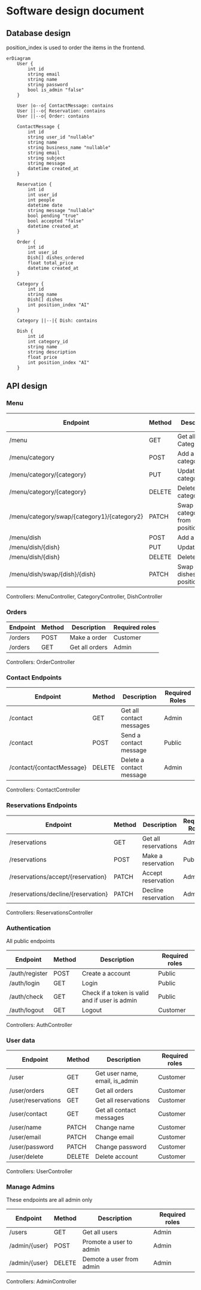 # Software design document

## Database design

position_index is used to order the items in the frontend.

```mermaid
erDiagram
    User {
        int id
        string email
        string name
        string password
        bool is_admin "false"
    }
    
    User |o--o{ ContactMessage: contains
    User ||--o{ Reservation: contains
    User ||--o{ Order: contains

    ContactMessage {
        int id
        string user_id "nullable"
        string name
        string business_name "nullable"
        string email
        string subject
        string message
        datetime created_at
    }

    Reservation {
        int id
        int user_id 
        int people
        datetime date
        string message "nullable"
        bool pending "true"
        bool accepted "false"
        datetime created_at
    }
    
    Order {
        int id
        int user_id
        Dish[] dishes_ordered
        float total_price
        datetime created_at
    }

    Category {
        int id
        string name
        Dish[] dishes
        int position_index "AI"
    }

    Category ||--|{ Dish: contains
 
    Dish {
        int id
        int category_id
        string name
        string description
        float price
        int position_index "AI"
    }
```

## API design

### Menu

| Endpoint                                    | Method | Description                             | Required roles |
|---------------------------------------------|--------|-----------------------------------------|----------------|
| /menu                                       | GET    | Get all Categories                      | Public         |
| /menu/category                              | POST   | Add a category                          | Admin️         |
| /menu/category/{category}                   | PUT    | Update a category                       | Admin️         |
| /menu/category/{category}                   | DELETE | Delete a category                       | Admin️         |
| /menu/category/swap/{category1}/{category2} | PATCH  | Swap two categories from position_index | Admin️         |
| /menu/dish                                  | POST   | Add a dish                              | Admin️         |
| /menu/dish/{dish}                           | PUT    | Update a dish                           | Admin️         |
| /menu/dish/{dish}                           | DELETE | Delete a dish                           | Admin️         |
| /menu/dish/swap/{dish}/{dish}               | PATCH  | Swap two dishes from position_index     | Admin️         |

Controllers: MenuController, CategoryController, DishController

### Orders

| Endpoint | Method | Description    | Required roles |
|----------|--------|----------------|----------------|
| /orders  | POST   | Make a order   | Customer       |
| /orders  | GET    | Get all orders | Admin️         |

Controllers: OrderController

### Contact Endpoints

| Endpoint                            | Method | Description              | Required Roles |
|-------------------------------------|--------|--------------------------|----------------|
| /contact                            | GET    | Get all contact messages | Admin️         |
| /contact                            | POST   | Send a contact message   | Public         |
| /contact/{contactMessage}           | DELETE | Delete a contact message | Admin️         |

Controllers: ContactController

### Reservations Endpoints

| Endpoint                            | Method | Description              | Required Roles |
|-------------------------------------|--------|--------------------------|----------------|
| /reservations                       | GET    | Get all reservations     | Admin️         |
| /reservations                       | POST   | Make a reservation       | Public         |
| /reservations/accept/{reservation}  | PATCH  | Accept reservation       | Admin️         |
| /reservations/decline/{reservation} | PATCH  | Decline reservation      | Admin️         |

Controllers: ReservationsController

### Authentication

All public endpoints

| Endpoint       | Method | Description                                    | Required roles |
|----------------|--------|------------------------------------------------|----------------|
| /auth/register | POST   | Create a account                               | Public         |
| /auth/login    | GET    | Login                                          | Public         |
| /auth/check    | GET    | Check if a token is valid and if user is admin | Public         |
| /auth/logout   | GET    | Logout                                         | Customer       |

Controllers: AuthController

### User data

| Endpoint           | Method | Description                    | Required roles |
|--------------------|--------|--------------------------------|----------------|
| /user              | GET    | Get user name, email, is_admin | Customer       |
| /user/orders       | GET    | Get all orders                 | Customer       |
| /user/reservations | GET    | Get all reservations           | Customer       |
| /user/contact      | GET    | Get all contact messages       | Customer       |
| /user/name         | PATCH  | Change name                    | Customer       |
| /user/email        | PATCH  | Change email                   | Customer       |
| /user/password     | PATCH  | Change password                | Customer       |
| /user/delete       | DELETE | Delete account                 | Customer       |

Controllers: UserController

### Manage Admins

These endpoints are all admin only

| Endpoint      | Method | Description              | Required roles |
|---------------|--------|--------------------------|----------------|
| /users        | GET    | Get all users            | Admin          |
| /admin/{user} | POST   | Promote a user to admin  | Admin          |
| /admin/{user} | DELETE | Demote a user from admin | Admin          |

Controllers: AdminController
